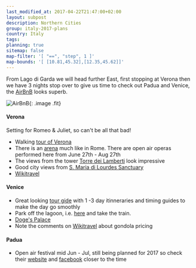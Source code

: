```yaml
---
last_modified_at: 2017-04-22T21:47:00+02:00
layout: subpost
description: Northern Cities
group: italy-2017-plans
country: Italy
tags: 
planning: true
sitemap: false
map-filter: '[ "==", "step", 1 ]'
map-bounds: '[ [10.81,45.32],[12.35,45.62]]'
---
```


From Lago di Garda we will head further East, first stopping at Verona then we have 3 nights stop over to give us time to check out Padua and Venice, the [AirBnB](https://www.airbnb.co.uk/rooms/9470025) looks superb.

![AirBnB](https://a0.muscache.com/im/pictures/674ee13a-35ee-4a75-9364-c08cdd459b02.jpg){: .image .fit}


#### Verona

Setting for Romeo & Juliet, so can't be all that bad!

- Walking [tour of Verona](https://www.google.it/amp/s/delightfullyitaly.com/2014/04/27/verona-in-one-day/amp/)
- There is an [arena](http://www.arena.it/arena/en) much like in Rome. There are open air operas performed here from June 27th - Aug 27th
- The views from the tower [Torre dei Lamberti](https://www.google.co.uk/search?q=Torre+dei+Lamberti&safe=off&rlz=1C1CHBF_en-GBGB718GB718&tbm=isch&imgil=zC-1giGQjCPVHM%253BAAAAAAAAAAABAM%253Bhttp%25253A%25252F%25252Fwww.tourism.verona.it%25252Fen%25252Fenjoy-verona%25252Fart-and-culture%25252Fmonuments-and-sights%25252Flamberti-tower&source=iu&pf=m&fir=zC-1giGQjCPVHM%252CAAAAAAAAAAABAM%252C_&usg=__jLXxsN-7zrUboR-gS0CHhlZo43w%3D&sa=X&ved=0ahUKEwjB4--L6rjSAhUXM8AKHYcfCTgQuqIBCHowEA&biw=1536&bih=735&imgrc=Wyh4kOAdlRVXsM#safe=off&tbm=isch&q=Torre+dei+Lamberti&*) look impressive
- Good city views from [S. Maria di Lourdes Sanctuary](https://www.google.co.uk/search?q=S.+Maria+di+Lourdes+Sanctuary&safe=off&rlz=1C1CHBF_en-GBGB718GB718&source=lnms&tbm=isch&sa=X&ved=0ahUKEwj6k_Xz6rjSAhVhFMAKHfwbCTkQ_AUICSgC&biw=1536&bih=735#imgrc=qF0T68BmjqX0dM:)
- [Wikitravel](http://wikitravel.org/en/Verona)

#### Venice

- Great looking [tour gide](http://www.google.com/url?q=http%3A%2F%2Freidsitaly.com%2Fdestinations%2Fveneto%2Fvenice%2Fsights%2Fvenice_itin_1day.html&sa=D&sntz=1&usg=AFQjCNFPlvjxy_n2VYtO8kULObP6Ose3tg) with 1 -3 day itinneraries and timing guides to make the day go smoothly
- Park off the lagoon, i.e. [here](http://www.garageeuropamestre.com/en) and take the train.
- [Doge's Palace](http://palazzoducale.visitmuve.it/en/home/)
- Note the comments on [Wikitravel](http://wikitravel.org/en/Venice#Activities) about gondola pricing

#### Padua

- Open air festival mid Jun - Jul, still being planned for 2017 so check their [website](http://www.sherwood.it/) and [facebook](https://www.facebook.com/festival.sherwood/) closer to the time

